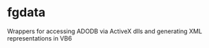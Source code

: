 fgdata
======

Wrappers for accessing ADODB via ActiveX dlls and generating XML representations in VB6